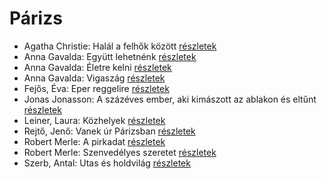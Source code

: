 # Párizs

- Agatha Christie: Halál a felhők között [részletek](../_details/Agatha%20Christie.md#id_69)
- Anna Gavalda: Együtt lehetnénk [részletek](../_details/Anna%20Gavalda.md#id_1306)
- Anna Gavalda: Életre kelni [részletek](../_details/Anna%20Gavalda.md#id_1303)
- Anna Gavalda: Vigaszág [részletek](../_details/Anna%20Gavalda.md#id_15)
- Fejős, Éva: Eper reggelire [részletek](../_details/Fej%C5%91s%2C%20%C3%89va.md#id_17)
- Jonas Jonasson: A százéves ember, aki kimászott az ablakon és eltűnt [részletek](../_details/Jonas%20Jonasson.md#id_383)
- Leiner, Laura: Közhelyek [részletek](../_details/Leiner%2C%20Laura.md#id_1481)
- Rejtő, Jenő: Vanek úr Párizsban [részletek](../_details/Rejt%C5%91%2C%20Jen%C5%91.md#id_153)
- Robert Merle: A pirkadat [részletek](../_details/Robert%20Merle.md#id_324)
- Robert Merle: Szenvedélyes szeretet [részletek](../_details/Robert%20Merle.md#id_338)
- Szerb, Antal: Utas és holdvilág [részletek](../_details/Szerb%2C%20Antal.md#id_387)